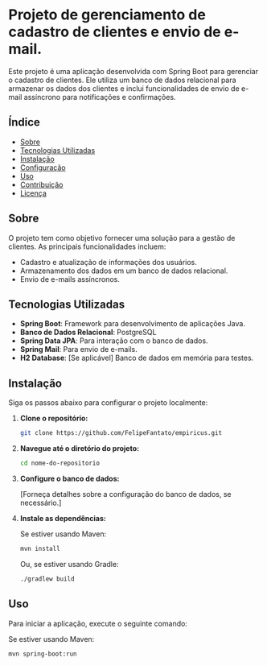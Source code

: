 # Projeto de gerenciamento de cadastro de clientes e envio de e-mail.

Este projeto é uma aplicação desenvolvida com Spring Boot para gerenciar o cadastro de clientes. Ele utiliza um banco de dados relacional para armazenar os dados dos clientes e inclui funcionalidades de envio de e-mail assíncrono para notificações e confirmações.

## Índice

- [Sobre](#sobre)
- [Tecnologias Utilizadas](#tecnologias-utilizadas)
- [Instalação](#instalação)
- [Configuração](#configuração)
- [Uso](#uso)
- [Contribuição](#contribuição)
- [Licença](#licença)

## Sobre

O projeto tem como objetivo fornecer uma solução para a gestão de clientes. As principais funcionalidades incluem:

- Cadastro e atualização de informações dos usuários.
- Armazenamento dos dados em um banco de dados relacional.
- Envio de e-mails assíncronos.

## Tecnologias Utilizadas

- **Spring Boot**: Framework para desenvolvimento de aplicações Java.
- **Banco de Dados Relacional**: PostgreSQL
- **Spring Data JPA**: Para interação com o banco de dados.
- **Spring Mail**: Para envio de e-mails.
- **H2 Database**: [Se aplicável] Banco de dados em memória para testes.

## Instalação

Siga os passos abaixo para configurar o projeto localmente:

1. **Clone o repositório:**

    ```bash
    git clone https://github.com/FelipeFantato/empiricus.git
    ```

2. **Navegue até o diretório do projeto:**

    ```bash
    cd nome-do-repositorio
    ```

3. **Configure o banco de dados:** 

   [Forneça detalhes sobre a configuração do banco de dados, se necessário.]

4. **Instale as dependências:**

    Se estiver usando Maven:

    ```bash
    mvn install
    ```

    Ou, se estiver usando Gradle:

    ```bash
    ./gradlew build
    ```
## Uso

Para iniciar a aplicação, execute o seguinte comando:

Se estiver usando Maven:

```bash
mvn spring-boot:run
